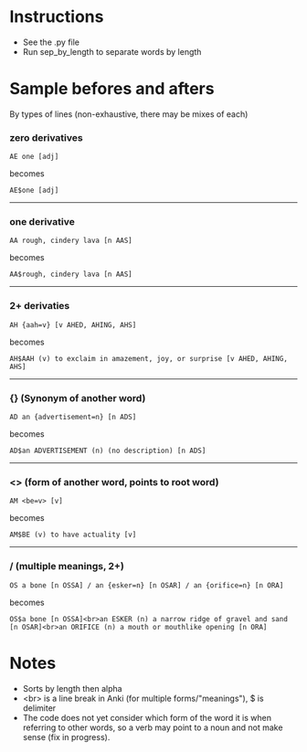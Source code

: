 # Instructions
* See the .py file
* Run sep_by_length to separate words by length
# Sample befores and afters
By types of lines (non-exhaustive, there may be mixes of each)
### zero derivatives
```
AE one [adj]
```
becomes
```
AE$one [adj]
```
---
### one derivative
```
AA rough, cindery lava [n AAS]
```
becomes
```
AA$rough, cindery lava [n AAS]
```
---
### 2+ derivaties
```
AH {aah=v} [v AHED, AHING, AHS]
```
becomes
```
AH$AAH (v) to exclaim in amazement, joy, or surprise [v AHED, AHING, AHS]
```
---
### {} (Synonym of another word)
```
AD an {advertisement=n} [n ADS]
```
becomes
```
AD$an ADVERTISEMENT (n) (no description) [n ADS]
```
---
### <> (form of another word, points to root word)
```
AM <be=v> [v]
```
becomes
```
AM$BE (v) to have actuality [v]
```
---
### / (multiple meanings, 2+)
```
OS a bone [n OSSA] / an {esker=n} [n OSAR] / an {orifice=n} [n ORA]
```
becomes
```
OS$a bone [n OSSA]<br>an ESKER (n) a narrow ridge of gravel and sand [n OSAR]<br>an ORIFICE (n) a mouth or mouthlike opening [n ORA]
```
# Notes
* Sorts by length then alpha
* \<br> is a line break in Anki (for multiple forms/"meanings"), $ is delimiter
* The code does not yet consider which form of the word it is when referring to other words, so a verb may point to a noun and not make sense (fix in progress).

